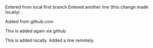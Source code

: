 Entered from local first branch
Entered another line`(this change made locally)

Added from github.com

This is added again via github

This is added locally. Added a line remotely.
